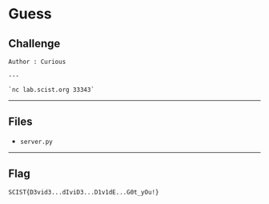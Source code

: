 # Guess
## Challenge
```
Author : Curious

---

`nc lab.scist.org 33343`
```

---
## Files
- `server.py`

---
## Flag
```
SCIST{D3vid3...dIviD3...D1v1dE...G0t_yOu!}
```